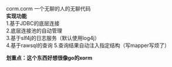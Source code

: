 corm.corm    一个无聊的人的无聊代码     
**实现功能**    
1.基于JDBC的底层连接   
2.底层连接池的自动管理    
3.基于slf4j的日志服务（默认使用log4j）   
4.基于rawsql的查询
5.查询结果自动注入指定结构（写mapper写烦了）

**划重点：这个东西好想很像go的xorm**